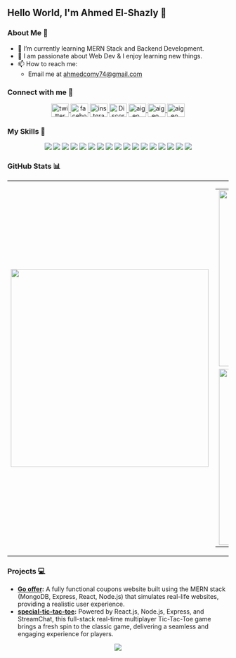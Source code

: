 ## Hello World, I'm Ahmed El-Shazly 👋

### About Me 🚀
- 🔭 I’m currently learning MERN Stack and Backend Development.
- 🌱 I am passionate about Web Dev & I enjoy learning new things.
- 📫 How to reach me: 
  - Email me at <a href="mailto:ahmedcomy74@gmail.com">ahmedcomy74@gmail.com</a>

<!-- <p align="center">
    <img src="https://dcbadge.vercel.app/api/shield/713394083179135026" alt="Discord Badge" />
</p> -->

<h3 align="left">Connect with me 📡 </h3>
<p align="center">
  <a href="https://x.com/Im_Comy" target="blank">
    <img 
         align="center"
         src="https://raw.githubusercontent.com/rahuldkjain/github-profile-readme-generator/master/src/images/icons/Social/twitter.svg" 
         alt="twitter"
         height="30"
         width="40" />
  </a>
  <a href="https://www.facebook.com/ImComy/" target="blank">
    <img 
         align="center"
         src="https://raw.githubusercontent.com/jmnote/z-icons/master/svg/facebook.svg" 
         alt="facebook"
         height="30"
         width="40" />
  </a>
  <a href="https://www.instagram.com/im_comy/" target="blank">
    <img 
         align="center"
         src="https://raw.githubusercontent.com/rahuldkjain/github-profile-readme-generator/master/src/images/icons/Social/instagram.svg" 
         alt="instgram"
         height="30"
         width="40" />
  </a>
   <a href="https://discord.com/users/713394083179135026" target="blank">
    <img
         align="center"
         src="https://raw.githubusercontent.com/rahuldkjain/github-profile-readme-generator/master/src/images/icons/Social/discord.svg"
         alt="Discord"
         height="30"
         width="40" />
  </a>
  <a href="https://www.linkedin.com/in/ahmed-el-shazly-986a08286/" target="blank">
    <img
         align="center"
         src="https://raw.githubusercontent.com/rahuldkjain/github-profile-readme-generator/master/src/images/icons/Social/linked-in-alt.svg"
         alt="aigeo_"
         height="30"
         width="40" />
  </a>
  <a href="https://codeforces.com/profile/Im_Comy" target="blank">
    <img
         align="center"
         src="https://raw.githubusercontent.com/rahuldkjain/github-profile-readme-generator/master/src/images/icons/Social/codeforces.svg"
         alt="aigeo_"
         height="30"
         width="40" />
  </a>
  <a href="https://leetcode.com/u/ImComy/" target="blank">
    <img
         align="center"
         src="https://raw.githubusercontent.com/rahuldkjain/github-profile-readme-generator/master/src/images/icons/Social/leet-code.svg"
         alt="aigeo_"
         height="30"
         width="40" />
  </a>
</p>

### My Skills 🎸
<p align="center">
    <img src="https://img.shields.io/badge/JavaScript-323330?style=for-the-badge&logo=javascript&logoColor=F7DF1E" />
    <img src="https://img.shields.io/badge/TypeScript-007ACC?style=for-the-badge&logo=typescript&logoColor=white" />
    <img src="https://img.shields.io/badge/Sass-CC6699?style=for-the-badge&logo=sass&logoColor=white" />
    <img src="https://img.shields.io/badge/Bootstrap-7952B3?style=for-the-badge&logo=bootstrap&logoColor=white" />
    <img src="https://img.shields.io/badge/Tailwind_CSS-38B2AC?style=for-the-badge&logo=tailwind-css&logoColor=white" />
    <img src="https://img.shields.io/badge/jQuery-0769AD?style=for-the-badge&logo=jquery&logoColor=white" />
    <img src="https://img.shields.io/badge/React-20232A?style=for-the-badge&logo=react&logoColor=61DAFB" />
    <img src="https://img.shields.io/badge/Next.js-000000?style=for-the-badge&logo=next.js&logoColor=white" />
    <img src="https://img.shields.io/badge/Node.js-43853D?style=for-the-badge&logo=node.js&logoColor=white" />
    <img src="https://img.shields.io/badge/Express.js-404D59?style=for-the-badge&logo=express&logoColor=white" />
    <img src="https://img.shields.io/badge/MongoDB-47A248?style=for-the-badge&logo=mongodb&logoColor=white" />
    <img src="https://img.shields.io/badge/C/C++-00599C?style=for-the-badge&logo=c&logoColor=white" />
    <img src="https://img.shields.io/badge/Python-3776AB?style=for-the-badge&logo=python&logoColor=white" />
    <img src="https://img.shields.io/badge/Bash-4EAA25?style=for-the-badge&logo=gnu-bash&logoColor=white" />
    <img src="https://img.shields.io/badge/Git-F05032?style=for-the-badge&logo=git&logoColor=white" />
    <img src="https://img.shields.io/badge/GitHub-181717?style=for-the-badge&logo=github&logoColor=white" />
    <img src="https://img.shields.io/badge/Linux-FCC624?style=for-the-badge&logo=linux&logoColor=black" />
</p>

<!-- ### GitHub Stats 📊
<p align="center">
    <img src="https://github-readme-stats-eight-theta.vercel.app/api?username=ImComy&show_icons=true&theme=algolia&include_all_commits=true&count_private=true" />
    <img src="http://github-readme-streak-stats.herokuapp.com?user=ImComy&theme=react&hide_border=true" width="400px" />
    <img src="https://github-readme-stats-eight-theta.vercel.app/api/top-langs/?username=ImComy&layout=compact&langs_count=8&theme=algolia" />
    <img src="https://github-readme-stats.vercel.app/api/top-langs/?username=ImComy&hide_border=true&show_icons=true&no-frame=true&theme=react" width="450px" />
</p> -->

### GitHub Stats 📊
<p align="center">
<table align="center" style="border: 0px solid black">
    <tr>
        <td><img width="450px" src="https://github-readme-stats.vercel.app/api/top-langs/?username=ImComy&hide_border=true&show_icons=true&no-frame=true&theme=react"  /></td>
        <td>
            <table style="border: 0px solid black">
                <tr>
                    <td><img width="400px" src="https://github-readme-stats-eight-theta.vercel.app/api?username=ImComy&show_icons=true&theme=algolia&include_all_commits=true&count_private=true" /> </td>
                </tr>
                <tr>
                    <td><img width="400px" src="http://github-readme-streak-stats.herokuapp.com?user=ImComy&theme=react&hide_border=true"  /></td>
                </tr>
            </table>
        </td>
    </tr>
</table>
</p>

### Projects 💻
- **[Go offer](https://github.com/ImComy/GO-OFFER):**  A fully functional coupons website built using the MERN stack (MongoDB, Express, React, Node.js) that simulates real-life websites, providing a realistic user experience.
- **[special-tic-tac-toe](https://github.com/ImComy/online-special-ttt):** Powered by React.js, Node.js, Express, and StreamChat, this full-stack real-time multiplayer Tic-Tac-Toe game brings a fresh spin to the classic game, delivering a seamless and engaging experience for players.

<p align="center">
    <img src="https://visitor-badge.laobi.icu/badge?page_id=ImComy.ImComy" />
</p>
